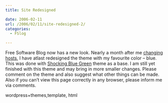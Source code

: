 ```yaml
---
title: Site Redesigned

date: 2006-02-11
url: /2006/02/11/site-redesigned-2/
categories:
  - FSlog

---
```

Free Software Blog now has a new look. Nearly a month after me [changing hosts][1], I have atlast redesigned the theme with my favourite color &#8211; blue. This was done with [Shocking Blue Green][2] theme as a base. I am still yet finished with this theme and may bring in more smaller changes. Please comment on the theme and also suggest what other things can be made. Also if you can&#8217;t view this page correctly in any browser, please inform me via comments.

<tags>wordpress+themes,template, html</tags>

 [1]: http://www.fslog.com/2006/01/03/switched-to-wordpress/
 [2]: http://www.aphotolog.com